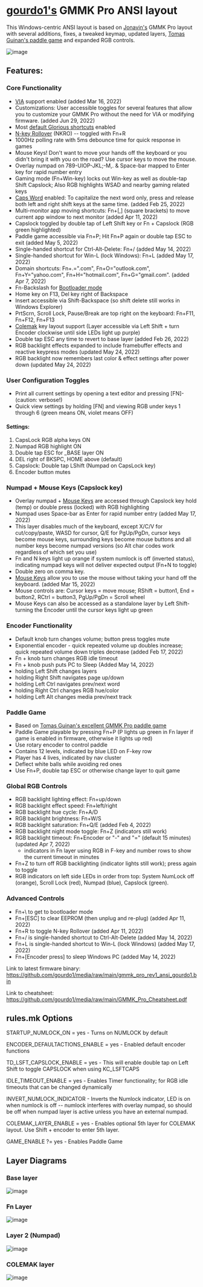 # [gourdo1's](mailto:gourdo1@outlook.com) GMMK Pro ANSI layout

This Windows-centric ANSI layout is based on [Jonavin's](https://github.com/qmk/qmk_firmware/tree/master/keyboards/gmmk/pro/rev1/ansi/keymaps/jonavin) GMMK Pro layout with several additions, fixes, a tweaked keymap, updated layers, [Tomas Guinan's paddle game](https://github.com/qmk/qmk_firmware/tree/master/keyboards/gmmk/pro/rev1/ansi/keymaps/paddlegame) and expanded RGB controls.

![image](https://raw.githubusercontent.com/gourdo1/media/main/susuwatari.jpg)

## Features:

### Core Functionality

* [VIA](https://www.caniusevia.com/) support enabled (added Mar 16, 2022)
* Customizations: User accessible toggles for several features that allow you to customize your GMMK Pro without the need for VIA or modifying firmware. (added Jun 29, 2022)
* Most [default Glorious shortcuts](https://cdn.shopify.com/s/files/1/0549/2681/files/GMMK_Pro_User_Guide.pdf) enabled
* [N-key Rollover](https://en.wikipedia.org/wiki/Rollover_\(keyboard\)#n-key_rollover) (NKRO) -- toggled with Fn+R
* 1000Hz polling rate with 5ms debounce time for quick response in games
* Mouse Keys! Don't want to move your hands off the keyboard or you didn't bring it with you on the road? Use cursor keys to move the mouse.
* Overlay numpad on 789-UIOP-JKL;-M,. & Space-bar mapped to Enter key for rapid number entry
* Gaming mode (Fn+Win-key) locks out Win-key as well as double-tap Shift Capslock; Also RGB highlights WSAD and nearby gaming related keys
* [Caps Word](https://getreuer.info/posts/keyboards/caps-word/index.html) enabled: To capitalize the next word only, press and release both left and right shift keys at the same time. (added Feb 25, 2022)
* Multi-monitor app moving shortcuts: Fn+[,] (square brackets) to move current app window to next monitor (added Apr 11, 2022)
* Capslock toggled by double tap of Left Shift key or Fn + Capslock (RGB green highlighted)
* Paddle game accessible via Fn+P; Hit Fn+P again or double tap ESC to exit (added May 5, 2022)
* Single-handed shortcut for Ctrl-Alt-Delete: Fn+/ (added May 14, 2022)
* Single-handed shortcut for Win-L (lock Windows): Fn+L (added May 17, 2022)
* Domain shortcuts: Fn+.=".com", Fn+O="outlook.com", Fn+Y="yahoo.com", Fn+H="hotmail.com", Fn+G="gmail.com". (added Apr 7, 2022)
* Fn-Backslash for [Bootloader mode](https://github.com/qmk/qmk_firmware/blob/master/docs/newbs_flashing.md)
* Home key on F13, Del key right of Backspace
* Insert accessible via Shift-Backspace (so shift delete still works in Windows Explorer)
* PrtScrn, Scroll Lock, Pause/Break are top right on the keyboard: Fn+F11, Fn+F12, Fn+F13
* [Colemak](https://colemak.com/) key layout support (Layer accessible via Left Shift + turn Encoder clockwise until side LEDs light up purple)
* Double tap ESC any time to revert to base layer (added Feb 26, 2022)
* RGB backlight effects expanded to include framebuffer effects and reactive keypress modes (updated May 24, 2022)
* RGB backlight now remembers last color & effect settings after power down (updated May 24, 2022)

### User Configuration Toggles
* Print all current settings by opening a text editor and pressing [FN]-<tilde> (caution: verbose!)
* Quick view settings by holding [FN] and viewing RGB under keys 1 through 6 (green means ON, violet means OFF)
#### Settings:
1. CapsLock RGB alpha keys ON
2. Numpad RGB highlight ON
3. Double tap ESC for _BASE layer ON
4. DEL right of BKSPC, HOME above (default)
5. Capslock: Double tap LShift (Numpad on CapsLock key)
6. Encoder button mutes

### Numpad + Mouse Keys (Capslock key)

* Overlay numpad + [Mouse Keys](https://github.com/qmk/qmk_firmware/blob/master/docs/feature_mouse_keys.md) are accessed through Capslock key hold (temp) or double press (locked) with RGB highlighting
* Numpad uses Space-bar as Enter for rapid number entry (added May 17, 2022)
* This layer disables much of the keyboard, except X/C/V for cut/copy/paste, WASD for cursor, Q/E for PgUp/PgDn, cursor keys become mouse keys, surrounding keys become mouse buttons and all number keys become numpad versions (so Alt char codes work regardless of which set you use)
* Fn and N keys light up orange if system numlock is off (inverted status), indicating numpad keys will not deliver expected output (Fn+N to toggle)
* Double zero on comma key.
* [Mouse Keys](https://github.com/qmk/qmk_firmware/blob/master/docs/feature_mouse_keys.md) allow you to use the mouse without taking your hand off the keyboard. (added Mar 15, 2022)
* Mouse controls are: Cursor keys = move mouse; RShift = button1, End = button2, RCtrl = button3, PgUp/PgDn = Scroll wheel
* Mouse Keys can also be accessed as a standalone layer by Left Shift-turning the Encoder until the cursor keys light up green

### Encoder Functionality

* Default knob turn changes volume; button press toggles mute
* Exponential encoder - quick repeated volume up doubles increase; quick repeated volume down triples decrease (added Feb 17, 2022)
* Fn + knob turn changes RGB idle timeout
* Fn + knob push puts PC to Sleep (Added May 14, 2022)
* holding Left Shift changes layers
* holding Right Shift navigates page up/down
* holding Left Ctrl navigates prev/next word
* holding Right Ctrl changes RGB hue/color
* holding Left Alt changes media prev/next track

### Paddle Game

* Based on [Tomas Guinan's excellent GMMK Pro paddle game](https://github.com/qmk/qmk_firmware/tree/master/keyboards/gmmk/pro/rev1/ansi/keymaps/paddlegame)
* Paddle Game playable by pressing Fn+P (P lights up green in Fn layer if game is enabled in firmware, otherwise it lights up red)
* Use rotary encoder to control paddle
* Contains 12 levels, indicated by blue LED on F-key row
* Player has 4 lives, indicated by nav cluster
* Deflect white balls while avoiding red ones
* Use Fn+P, double tap ESC or otherwise change layer to quit game

### Global RGB Controls

* RGB backlight lighting effect: Fn+up/down
* RGB backlight effect speed: Fn+left/right
* RGB backlight hue cycle: Fn+A/D
* RGB backlight brightness: Fn+W/S
* RGB backlight saturation: Fn+Q/E (added Feb 4, 2022)
* RGB backlight night mode toggle: Fn+Z (indicators still work)
* RGB backlight timeout: Fn+Encoder or "-" and "=" (default 15 minutes) (updated Apr 7, 2022)
    * indicators in Fn layer using RGB in F-key and number rows to show the current timeout in minutes
* Fn+Z to turn off RGB backlighting (indicator lights still work); press again to toggle
* RGB indicators on left side LEDs in order from top: System NumLock off (orange), Scroll Lock (red), Numpad (blue), Capslock (green).

### Advanced Controls

* Fn+\ to get to bootloader mode
* Fn+[ESC] to clear EEPROM (then unplug and re-plug) (added Apr 11, 2022)
* Fn+R to toggle N-key Rollover (added Apr 11, 2022)
* Fn+/ is single-handed shortcut to Ctrl-Alt-Delete (added May 14, 2022)
* Fn+L is single-handed shortcut to Win-L (lock Windows) (added May 17, 2022)
* Fn+[Encoder press] to sleep Windows PC (added May 14, 2022)

Link to latest firmware binary: https://github.com/gourdo1/media/raw/main/gmmk_pro_rev1_ansi_gourdo1.bin

Link to cheatsheet: https://github.com/gourdo1/media/raw/main/GMMK_Pro_Cheatsheet.pdf


## rules.mk Options

STARTUP_NUMLOCK_ON = yes             - Turns on NUMLOCK by default

ENCODER_DEFAULTACTIONS_ENABLE = yes  - Enabled default encoder functions

TD_LSFT_CAPSLOCK_ENABLE = yes        - This will enable double tap on Left Shift to toggle CAPSLOCK when using KC_LSFTCAPS

IDLE_TIMEOUT_ENABLE = yes            - Enables Timer functionality; for RGB idle timeouts that can be changed dynamically

INVERT_NUMLOCK_INDICATOR             - Inverts the Numlock indicator, LED is on when numlock is off -- numlock interferes with overlay numpad, so should  be off when numpad layer is active unless you have an external numpad.

COLEMAK_LAYER_ENABLE = yes           - Enables optional 5th layer for COLEMAK layout. Use Shift + encoder to enter 5th layer.

GAME_ENABLE ?= yes                   - Enables Paddle Game

## Layer Diagrams
### Base layer
![image](https://raw.githubusercontent.com/gourdo1/media/main/base.png)

### Fn Layer
![image](https://raw.githubusercontent.com/gourdo1/media/main/fn1.png)

### Layer 2 (Numpad)
![image](https://raw.githubusercontent.com/gourdo1/media/main/numpad.png)

### COLEMAK layer
![image](https://user-images.githubusercontent.com/71780717/131235050-980d2f54-2d23-4ae8-a83f-9fcdbe60d6cb.png)
